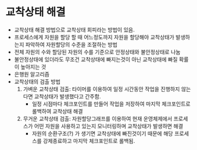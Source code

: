 # 교착상태 해결

- 교착상태 해결 방법으로 교착상태 회피라는 방법이 있음.
- 프로세스에게 자원을 할당 할 때 어느정도까지 자원을 할당해야 교착상태가 발생하는지 파악하여 자원할당의 수준을 조절하는 방법
- 전체 자원의 수와 할당된 자원의 수를 기준으로 안정상태와 불안정상태로 나눔
- 불안정상태에 있더라도 무조건 교착상태에 빠지는것이 아닌 교착상태에 빠질 확률이 높아지는 것
- 은행원 알고리즘
- 교착상태의 검출 방법
  1. 가벼운 교착상태 검출: 타이머를 이용하여 일정 시간동안 작업을 진행하지 않는다면 교착상태가 발생했다고 간주함.
     * 일정 시점마다 체크포인트를 만들어 작업을 저장하여 마지막 체크포인트로 롤백하여 교착상태 해결
  2. 무거운 교착상태 검출: 자원할당그래프를 이용하여 현재 운영체제에서 프로세스가 어떤 자원을 사용하고 있는지 모니터링하며 교착상태가 발생하면 해결
     * 자원의 순환구조(?) 가 생기면 교착상태에 빠진것이기 때문에 해당 프로세스를 강제종료하고 마지막 체크포인트로 롤백됨.